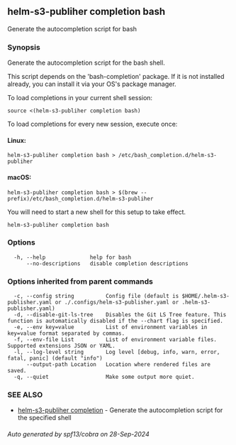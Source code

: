 ## helm-s3-publiher completion bash

Generate the autocompletion script for bash

### Synopsis

Generate the autocompletion script for the bash shell.

This script depends on the 'bash-completion' package.
If it is not installed already, you can install it via your OS's package manager.

To load completions in your current shell session:

	source <(helm-s3-publiher completion bash)

To load completions for every new session, execute once:

#### Linux:

	helm-s3-publiher completion bash > /etc/bash_completion.d/helm-s3-publiher

#### macOS:

	helm-s3-publiher completion bash > $(brew --prefix)/etc/bash_completion.d/helm-s3-publiher

You will need to start a new shell for this setup to take effect.


```
helm-s3-publiher completion bash
```

### Options

```
  -h, --help              help for bash
      --no-descriptions   disable completion descriptions
```

### Options inherited from parent commands

```
  -c, --config string          Config file (default is $HOME/.helm-s3-publisher.yaml or ./.configs/helm-s3-publisher.yaml or .helm-s3-publisher.yaml)
  -d, --disable-git-ls-tree    Disables the Git LS Tree feature. This function is automatically disabled if the --chart flag is specified.
  -e, --env key=value          List of environment variables in key=value format separated by commas.
  -f, --env-file List          List of environment variable files. Supported extensions JSON or YAML.
  -l, --log-level string       Log level [debug, info, warn, error, fatal, panic] (default "info")
      --output-path Location   Location where rendered files are saved.
  -q, --quiet                  Make some output more quiet.
```

### SEE ALSO

* [helm-s3-publiher completion](helm-s3-publiher_completion.md)	 - Generate the autocompletion script for the specified shell

###### Auto generated by spf13/cobra on 28-Sep-2024
